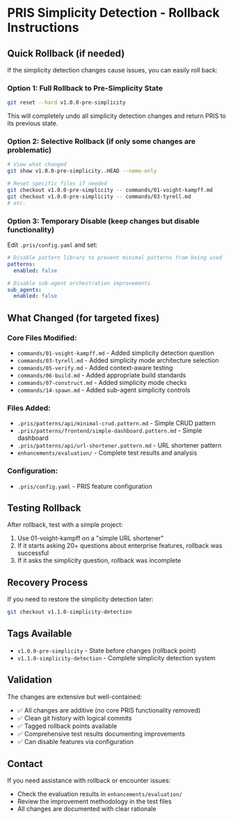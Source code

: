 # PRIS Simplicity Detection - Rollback Instructions

## Quick Rollback (if needed)

If the simplicity detection changes cause issues, you can easily roll back:

### Option 1: Full Rollback to Pre-Simplicity State
```bash
git reset --hard v1.0.0-pre-simplicity
```
This will completely undo all simplicity detection changes and return PRIS to its previous state.

### Option 2: Selective Rollback (if only some changes are problematic)
```bash
# View what changed
git show v1.0.0-pre-simplicity..HEAD --name-only

# Reset specific files if needed
git checkout v1.0.0-pre-simplicity -- commands/01-voight-kampff.md
git checkout v1.0.0-pre-simplicity -- commands/03-tyrell.md
# etc.
```

### Option 3: Temporary Disable (keep changes but disable functionality)
Edit `.pris/config.yaml` and set:
```yaml
# Disable pattern library to prevent minimal patterns from being used
patterns:
  enabled: false

# Disable sub-agent orchestration improvements  
sub_agents:
  enabled: false
```

## What Changed (for targeted fixes)

### Core Files Modified:
- `commands/01-voight-kampff.md` - Added simplicity detection question
- `commands/03-tyrell.md` - Added simplicity mode architecture selection
- `commands/05-verify.md` - Added context-aware testing  
- `commands/06-build.md` - Added appropriate build standards
- `commands/07-construct.md` - Added simplicity mode checks
- `commands/14-spawn.md` - Added sub-agent simplicity controls

### Files Added:
- `.pris/patterns/api/minimal-crud.pattern.md` - Simple CRUD pattern
- `.pris/patterns/frontend/simple-dashboard.pattern.md` - Simple dashboard
- `.pris/patterns/api/url-shortener.pattern.md` - URL shortener pattern
- `enhancements/evaluation/` - Complete test results and analysis

### Configuration:
- `.pris/config.yaml` - PRIS feature configuration

## Testing Rollback

After rollback, test with a simple project:
1. Use 01-voight-kampff on a "simple URL shortener" 
2. If it starts asking 20+ questions about enterprise features, rollback was successful
3. If it asks the simplicity question, rollback was incomplete

## Recovery Process

If you need to restore the simplicity detection later:
```bash
git checkout v1.1.0-simplicity-detection
```

## Tags Available

- `v1.0.0-pre-simplicity` - State before changes (rollback point)
- `v1.1.0-simplicity-detection` - Complete simplicity detection system

## Validation

The changes are extensive but well-contained:
- ✅ All changes are additive (no core PRIS functionality removed)
- ✅ Clean git history with logical commits
- ✅ Tagged rollback points available  
- ✅ Comprehensive test results documenting improvements
- ✅ Can disable features via configuration

## Contact

If you need assistance with rollback or encounter issues:
- Check the evaluation results in `enhancements/evaluation/`
- Review the improvement methodology in the test files
- All changes are documented with clear rationale